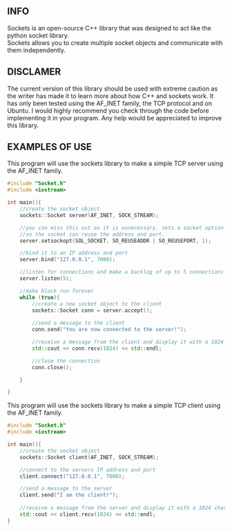 ## INFO 
Sockets is an open-source C++ library that was designed to act like the python socket library.  
Sockets allows you to create multiple socket objects and communicate with them independently. 

## DISCLAMER 
The current version of this library should be used with extreme caution as the writer has made it to learn more about how C++ and sockets work. 
It has only been tested using the AF_INET family, the TCP protocol and on Ubuntu. 
I would highly recommend you check through the code before implementing it in your program. 
Any help would be appreciated to improve this library. 

## EXAMPLES OF USE 
This program will use the sockets library to make a simple TCP server using the AF_INET family. 
``` c++
#include "Socket.h" 
#include <iostream> 

int main(){ 
    //create the socket object 
    sockets::Socket server(AF_INET, SOCK_STREAM); 

    //you can miss this out as it is unnecessary. sets a socket option 
    //so the socket can reuse the address and port. 
    server.setsockopt(SOL_SOCKET, SO_REUSEADDR | SO_REUSEPORT, 1); 

    //bind it to an IP address and port 
    server.bind("127.0.0.1", 7000); 

    //listen for connections and make a backlog of up to 5 connections 
    server.listen(5); 

    //make block run forever 
    while (true){ 
        //create a new socket object to the client 
        sockets::Socket conn = server.accept(); 
        
        //send a message to the client 
        conn.send("You are now connected to the server!"); 

        //receive a message from the client and display it with a 1024 char buffer size
        std::cout << conn.recv(1024) << std::endl; 

        //close the connection 
        conn.close(); 

    } 

} 
```

This program will use the sockets library to make a simple TCP client using the AF_INET family.
``` c++
#include "Socket.h"
#include <iostream>

int main(){
    //create the socket object 
    sockets::Socket client(AF_INET, SOCK_STREAM);

    //connect to the servers IP address and port
    client.connect("127.0.0.1", 7000);

    //send a message to the server
    client.send("I am the client!");
    
    //receive a message from the server and display it with a 1024 char buffer size
    std::cout << client.recv(1024) << std::endl;
}
```













